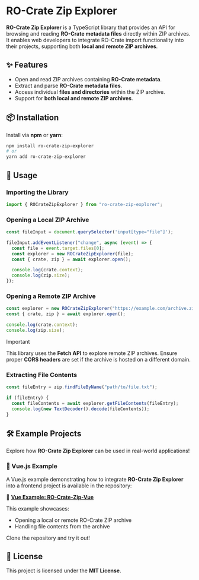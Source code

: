 # RO-Crate Zip Explorer

**RO-Crate Zip Explorer** is a TypeScript library that provides an API for browsing and reading **RO-Crate metadata files** directly within ZIP archives. It enables web developers to integrate RO-Crate import functionality into their projects, supporting both **local and remote ZIP archives**.

## ✨ Features

- Open and read ZIP archives containing **RO-Crate metadata**.
- Extract and parse **RO-Crate metadata files**.
- Access individual **files and directories** within the ZIP archive.
- Support for **both local and remote ZIP archives**.

## 📦 Installation

Install via **npm** or **yarn**:

```sh
npm install ro-crate-zip-explorer
# or
yarn add ro-crate-zip-explorer
```

## 🚀 Usage

### Importing the Library

```typescript
import { ROCrateZipExplorer } from "ro-crate-zip-explorer";
```

### Opening a Local ZIP Archive

```typescript
const fileInput = document.querySelector('input[type="file"]');

fileInput.addEventListener("change", async (event) => {
  const file = event.target.files[0];
  const explorer = new ROCrateZipExplorer(file);
  const { crate, zip } = await explorer.open();

  console.log(crate.context);
  console.log(zip.size);
});
```

### Opening a Remote ZIP Archive

```typescript
const explorer = new ROCrateZipExplorer("https://example.com/archive.zip");
const { crate, zip } = await explorer.open();

console.log(crate.context);
console.log(zip.size);
```

> [!IMPORTANT]
> This library uses the **Fetch API** to explore remote ZIP archives. Ensure proper **CORS headers** are set if the archive is hosted on a different domain.

### Extracting File Contents

```typescript
const fileEntry = zip.findFileByName("path/to/file.txt");

if (fileEntry) {
  const fileContents = await explorer.getFileContents(fileEntry);
  console.log(new TextDecoder().decode(fileContents));
}
```

## 🛠 Example Projects

Explore how **RO-Crate Zip Explorer** can be used in real-world applications!

### 📌 Vue.js Example

A Vue.js example demonstrating how to integrate **RO-Crate Zip Explorer** into a frontend project is available in the repository:

🔗 **[Vue Example: RO-Crate-Zip-Vue](examples/vue/ro-crate-zip-vue/)**

This example showcases:

- Opening a local or remote RO-Crate ZIP archive
- Handling file contents from the archive

Clone the repository and try it out!

## 📄 License

This project is licensed under the **MIT License**.
